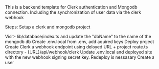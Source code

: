 This is a backend template for Clerk authentication and Mongodb connection. Including the synchronization of user data via the clerk webhook

Steps:
Setup a clerk and mongodb project

Visit- lib/database/index.ts and update the "dbName" to the name of the mongodb db
Create .env.local from .env, add aquired keys
Deploy project
Create Clerk a webhook endpoint using deloyed URL + project route.ts directory - {URL}/api/webhook/clerk
Update .env.local and deployed site with the new webhook signing secret key.
Redeploy is nessasary
Create a user
